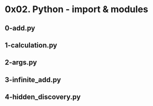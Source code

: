 # 0x02. Python - import & modules
## 0-add.py
## 1-calculation.py
## 2-args.py
## 3-infinite_add.py
## 4-hidden_discovery.py
